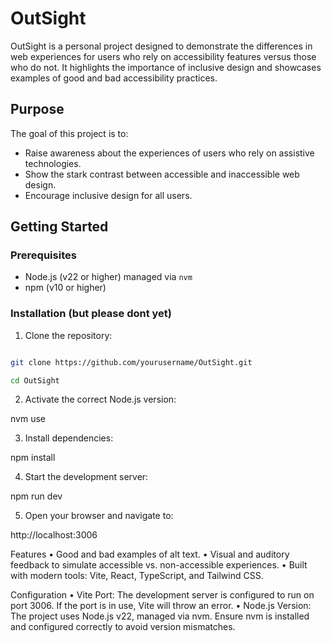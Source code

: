 # OutSight

OutSight is a personal project designed to demonstrate the differences in web experiences for users who rely on accessibility features versus those who do not. It highlights the importance of inclusive design and showcases examples of good and bad accessibility practices.

## Purpose

The goal of this project is to:

- Raise awareness about the experiences of users who rely on assistive technologies.
- Show the stark contrast between accessible and inaccessible web design.
- Encourage inclusive design for all users.

## Getting Started

### Prerequisites

- Node.js (v22 or higher) managed via `nvm`
- npm (v10 or higher)

### Installation (but please dont yet)

1.  Clone the repository:

```bash

git clone https://github.com/yourusername/OutSight.git

cd OutSight

```

2.  Activate the correct Node.js version:

nvm use

3.  Install dependencies:

npm install

4.  Start the development server:

npm run dev

5.  Open your browser and navigate to:

http://localhost:3006

Features
• Good and bad examples of alt text.
• Visual and auditory feedback to simulate accessible vs. non-accessible experiences.
• Built with modern tools: Vite, React, TypeScript, and Tailwind CSS.

Configuration
• Vite Port: The development server is configured to run on port 3006. If the port is in use, Vite will throw an error.
• Node.js Version: The project uses Node.js v22, managed via nvm. Ensure nvm is installed and configured correctly to avoid version mismatches.
